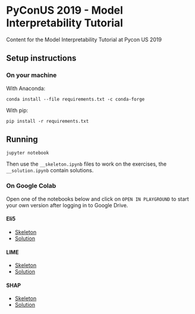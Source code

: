 # PyConUS 2019 - Model Interpretability Tutorial

Content for the Model Interpretability Tutorial at Pycon US 2019

## Setup instructions

### On your machine

With Anaconda:

```
conda install --file requirements.txt -c conda-forge
```

With pip:

```
pip install -r requirements.txt
```

## Running

```
jupyter notebook
```

Then use the `__skeleton.ipynb` files to work on the exercises, the `__solution.ipynb` contain solutions.

### On Google Colab

Open one of the notebooks below and click on `OPEN IN PLAYGROUND` to start your own version after logging in to Google Drive.

#### Eli5

* [Skeleton](https://colab.research.google.com/drive/1GR_f_JleA56tXqmWq-3SiA1LVfXxD0c3)
* [Solution](https://colab.research.google.com/drive/1jz9V3dnQAr4Cya7WwkThqGVLtgpOPz9l)

#### LIME

* [Skeleton](https://colab.research.google.com/drive/1P03WmBPiGnLDViJAFlKrlaKOS7y0JLbO)
* [Solution](https://colab.research.google.com/drive/1aCJ7WDDF8y9xipCN5gGZh0UMg87HDa2Z)

#### SHAP

* [Skeleton](https://colab.research.google.com/drive/17mb1ZIZDQpFYKpbU0IeY82NvG2UMXV0n)
* [Solution](https://colab.research.google.com/drive/16NamrDrTKHNNhAO4N0f_8VSUDCEelrcF)
